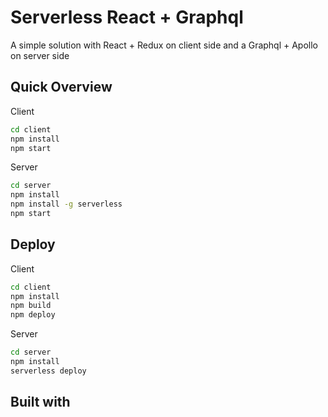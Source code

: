 # Serverless React + Graphql

A simple solution with React + Redux on client side and a Graphql + Apollo on server side 

## Quick Overview

Client
``` sh
cd client
npm install
npm start
```

Server
``` sh
cd server
npm install
npm install -g serverless
npm start
```

## Deploy 

Client 
``` sh
cd client
npm install
npm build
npm deploy
```

Server
``` sh
cd server
npm install
serverless deploy
```

## Built with





